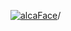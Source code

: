 [![alcaFace](https://camo.githubusercontent.com/2ee094c4af74cb0ec2e19388fccfb809837623e3/68747470733a2f2f7374617469632d63646e2e6a74766e772e6e65742f656d6f7469636f6e732f76312f3332383632362f312e30)](https://twitch.tv/Alca)/

<!--
# My "Popular" CodePens

<table>
	<tr>
		<th></th>
		<th>Title</th>
		<th>Last updated</th>
	</tr>
	<tr>
		<td><a href="https://codepen.io/Alca/pen/YzOONrX" rel="nofollow"><img src="https://codepen.io/alca/pen/YzOONrX/image/default.png" width="100" height="56.25"></a></td>
		<td><a href="https://codepen.io/Alca/pen/YzOONrX" rel="nofollow">A Pen by Jacob Foster</a></td>
		<td>Mar 20, 2023</td>
	</tr>
	<tr>
		<td><a href="https://codepen.io/Alca/pen/ZEMMQgW" rel="nofollow"><img src="https://codepen.io/alca/pen/ZEMMQgW/image/default.png" width="100" height="56.25"></a></td>
		<td><a href="https://codepen.io/Alca/pen/ZEMMQgW" rel="nofollow">A Pen by Jacob Foster</a></td>
		<td>Mar 20, 2023</td>
	</tr>
	<tr>
		<td><a href="https://codepen.io/Alca/pen/BaOPLOb" rel="nofollow"><img src="https://codepen.io/alca/pen/BaOPLOb/image/default.png" width="100" height="56.25"></a></td>
		<td><a href="https://codepen.io/Alca/pen/BaOPLOb" rel="nofollow">A Pen by Jacob Foster</a></td>
		<td>Mar 18, 2023</td>
	</tr>
	<tr>
		<td><a href="https://codepen.io/Alca/pen/abaKOeg" rel="nofollow"><img src="https://codepen.io/alca/pen/abaKOeg/image/default.png" width="100" height="56.25"></a></td>
		<td><a href="https://codepen.io/Alca/pen/abaKOeg" rel="nofollow">A Pen by Jacob Foster</a></td>
		<td>Mar 21, 2023</td>
	</tr>
	<tr>
		<td><a href="https://codepen.io/Alca/pen/wvEymYV" rel="nofollow"><img src="https://codepen.io/alca/pen/wvEymYV/image/default.png" width="100" height="56.25"></a></td>
		<td><a href="https://codepen.io/Alca/pen/wvEymYV" rel="nofollow">A Pen by Jacob Foster</a></td>
		<td>Mar 21, 2023</td>
	</tr>
	<tr>
		<td><a href="https://codepen.io/Alca/pen/JjapOdE" rel="nofollow"><img src="https://codepen.io/alca/pen/JjapOdE/image/default.png" width="100" height="56.25"></a></td>
		<td><a href="https://codepen.io/Alca/pen/JjapOdE" rel="nofollow">A Pen by Jacob Foster</a></td>
		<td>Mar 21, 2023</td>
	</tr>
	<tr>
		<td><a href="https://codepen.io/Alca/pen/VwGMvPO" rel="nofollow"><img src="https://codepen.io/alca/pen/VwGMvPO/image/default.png" width="100" height="56.25"></a></td>
		<td><a href="https://codepen.io/Alca/pen/VwGMvPO" rel="nofollow">FPS Checker</a></td>
		<td>Mar 8, 2023</td>
	</tr>
	<tr>
		<td><a href="https://codepen.io/Alca/pen/ZEMJRNJ" rel="nofollow"><img src="https://codepen.io/alca/pen/ZEMJRNJ/image/default.png" width="100" height="56.25"></a></td>
		<td><a href="https://codepen.io/Alca/pen/ZEMJRNJ" rel="nofollow">A Pen by Jacob Foster</a></td>
		<td>Mar 7, 2023</td>
	</tr>
	<tr>
		<td><a href="https://codepen.io/Alca/pen/NWLgMwo" rel="nofollow"><img src="https://codepen.io/alca/pen/NWLgMwo/image/default.png" width="100" height="56.25"></a></td>
		<td><a href="https://codepen.io/Alca/pen/NWLgMwo" rel="nofollow">BIG CLOCK</a></td>
		<td>Mar 5, 2023</td>
	</tr>
	<tr>
		<td><a href="https://codepen.io/Alca/pen/XWPgEKy" rel="nofollow"><img src="https://codepen.io/alca/pen/XWPgEKy/image/default.png" width="100" height="56.25"></a></td>
		<td><a href="https://codepen.io/Alca/pen/XWPgEKy" rel="nofollow">A Pen by Jacob Foster</a></td>
		<td>Mar 5, 2023</td>
	</tr>
</table>

---

###### Last updated: Wed, 22 Mar 2023 05:01:20 GMT
-->
